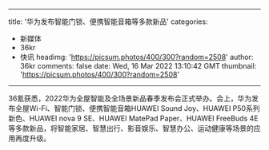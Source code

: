 
---
title: '华为发布智能门锁、便携智能音箱等多款新品'
categories: 
 - 新媒体
 - 36kr
 - 快讯
headimg: 'https://picsum.photos/400/300?random=2508'
author: 36kr
comments: false
date: Wed, 16 Mar 2022 13:10:42 GMT
thumbnail: 'https://picsum.photos/400/300?random=2508'
---

<div>   
36氪获悉，2022华为全屋智能及全场景新品春季发布会正式举办。会上，华为发布全屋Wi-Fi、智能门锁、便携智能音箱HUAWEI Sound Joy、HUAWEI P50系列新色、HUAWEI nova 9 SE、HUAWEI MatePad Paper、HUAWEI FreeBuds 4E等多款新品，将智能家居、智慧出行、影音娱乐、智慧办公、运动健康等场景的应用再度升级。  
</div>
            